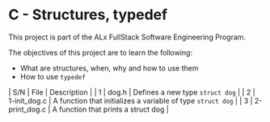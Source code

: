 # C - Structures, typedef

This project is part of the ALx FullStack Software Engineering Program.

The objectives of this project are to learn the following:
- What are structures, when, why and how to use them
- How to use `typedef`

| S/N | File | Description |
| 1 | dog.h | Defines a new type `struct dog` |
| 2 | 1-init_dog.c | A function that initializes a variable of type `struct dog` |
| 3 | 2-print_dog.c | A function that prints a struct dog |
